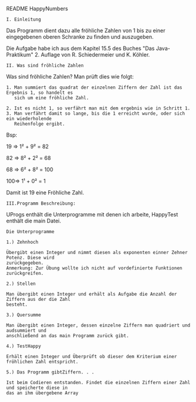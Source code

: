 README HappyNumbers

	I. Einleitung

Das Programm dient dazu alle fröhliche Zahlen von 1 bis zu einer eingegebenen oberen Schranke zu finden und auszugeben.

Die Aufgabe habe ich aus dem Kapitel 15.5 des Buches "Das Java-Praktikum" 2. Auflage von R. Schiedermeier und K. Köhler.

	II. Was sind fröhliche Zahlen

Was sind fröhliche Zahlen?
Man prüft dies wie folgt:
	
	1. Man summiert das quadrat der einzelnen Ziffern der Zahl ist das Ergebnis 1, so handelt es
	   sich um eine fröhliche Zahl.
	
	2. Ist es nicht 1, so verfährt man mit dem ergebnis wie in Schritt 1.
	3. Man verfährt damit so lange, bis die 1 erreicht wurde, oder sich ein wiederholende
	   Reihenfolge ergibt.

Bsp:

19 => 1² + 9² = 82

82 => 8² + 2² = 68

68 => 6² + 8² = 100

100=> 1¹ + 0² = 1

Damit ist 19 eine Fröhliche Zahl.


	III.Programm Beschreibung:

UProgs enthält die Unterprogramme mit denen ich arbeite, HappyTest enthält die main Datei.

	Die Unterprogramme

	1.) Zehnhoch
	
	Übergibt einen Integer und nimmt diesen als exponenten einner Zehner Potenz. Diese wird
	zurückgegeben.
	Anmerkung: Zur Übung wollte ich nicht auf vordefinierte Funktionen zurückgreifen.

	2.) Stellen

	Man übergibt einen Integer und erhält als Aufgabe die Anzahl der Ziffern aus der die Zahl
	besteht.

	3.) Quersumme

	Man übergibt einen Integer, dessen einzelne Ziffern man quadriert und audsummiert und
	anschließend an das main Programm zurück gibt.

	4.) TestHappy

	Erhält einen Integer und Überprüft ob dieser dem Kriterium einer fröhlichen Zahl entspricht.

	5.) Das Programm gibtZiffern. . .

	Ist beim Codieren entstanden. Findet die einzelnen Ziffern einer Zahl und speicherte diese in
	das an ihm übergebene Array
	
